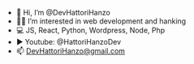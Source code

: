 - 👋 Hi, I’m @DevHattoriHanzo
- 🧞‍♀️ I’m interested in web development and hanking
- 💻 JS, React, Python, Wordpress, Node, Php
- ▶️ Youtube: @HattoriHanzoDev
- 📫 DevHattoriHanzo@gmail.com

